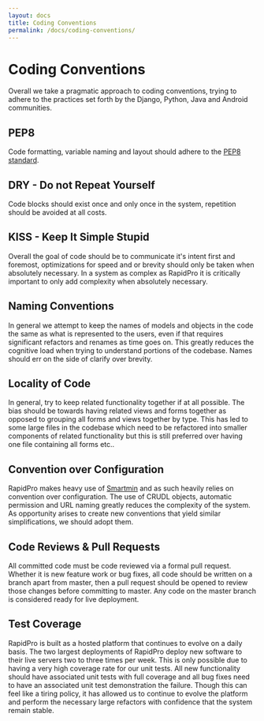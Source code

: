```yaml
---
layout: docs
title: Coding Conventions
permalink: /docs/coding-conventions/
---
```


# Coding Conventions

Overall we take a pragmatic approach to coding conventions, trying to adhere
to the practices set forth by the Django, Python, Java and Android communities.

## PEP8

Code formatting, variable naming and layout should adhere to
the [PEP8 standard](https://www.python.org/dev/peps/pep-0008).

## DRY - Do not Repeat Yourself

Code blocks should exist once and only once in the system, repetition should
be avoided at all costs.

## KISS - Keep It Simple Stupid

Overall the goal of code should be to communicate it's intent first and foremost,
optimizations for speed and or brevity should only be taken when absolutely
necessary. In a system as complex as RapidPro it is critically important to
only add complexity when absolutely necessary.

## Naming Conventions

In general we attempt to keep the names of models and objects in the code the
same as what is represented to the users, even if that requires significant
refactors and renames as time goes on. This greatly reduces the cognitive load
when trying to understand portions of the codebase. Names should err on the side
of clarify over brevity.

## Locality of Code

In general, try to keep related functionality together if at all possible. The
bias should be towards having related views and forms together as opposed to grouping
all forms and views together by type. This has led to some large files in the
codebase which need to be refactored into smaller components of related functionality
but this is still preferred over having one file containing all forms etc..

## Convention over Configuration

RapidPro makes heavy use of [Smartmin](https://github.com/nyaruka/smartmin) and 
as such heavily relies on convention over configuration. The use of CRUDL objects, 
automatic permission and URL naming greatly reduces the complexity of the system. 
As opportunity arises to create new conventions that yield similar simplifications, 
we should adopt them.

## Code Reviews & Pull Requests

All committed code must be code reviewed via a formal pull request. Whether it is
new feature work or bug fixes, all code should be written on a branch apart from
master, then a pull request should be opened to review those changes before
committing to master. Any code on the master branch is considered ready for live
deployment.

## Test Coverage

RapidPro is built as a hosted platform that continues to evolve on a daily basis.
The two largest deployments of RapidPro deploy new software to their live servers
two to three times per week. This is only possible due to having a very high
coverage rate for our unit tests. All new functionality should have associated
unit tests with full coverage and all bug fixes need to have an associated
unit test demonstration the failure. Though this can feel like a tiring policy,
it has allowed us to continue to evolve the platform and perform the necessary
large refactors with confidence that the system remain stable.
